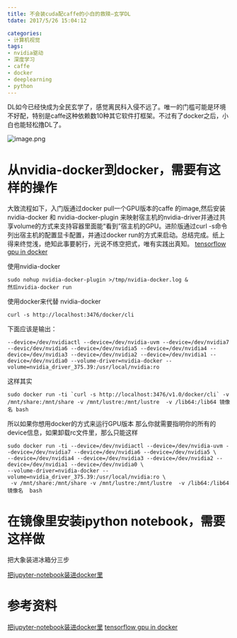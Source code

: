 ```yaml
---
title: 不会装cuda配caffe的小白的救赎—玄学DL
tdate: 2017/5/26 15:04:12

categories:
- 计算机视觉
tags:
- nvidia驱动
- 深度学习
- caffe
- docker
- deeplearning
- python
---
```


DL如今已经快成为全民玄学了，感觉离民科入侵不远了。唯一的门槛可能是环境不好配，特别是caffe这种依赖数10种其它软件打框架。不过有了docker之后，小白也能轻松撸DL了。

![image.png](http://upload-images.jianshu.io/upload_images/454341-5fd9359ddbf72292.png?imageMogr2/auto-orient/strip%7CimageView2/2/w/1240)

<!--more-->
# 从nvidia-docker到docker，需要有这样的操作
大致流程如下，入门版通过docker pull一个GPU版本的caffe 的image,然后安装nvidia-docker 和 nvidia-docker-plugin 来映射宿主机的nvidia-driver并通过共享volume的方式来支持容器里面能“看到”宿主机的GPU。进阶版通过curl -s命令列出宿主机的配置显卡配置，并通过docker run的方式来启动。总结完成。纸上得来终觉浅，绝知此事要躬行，光说不练空把式，唯有实践出真知。
[tensorflow gpu in docker](https://xuxinkun.github.io/2016/10/08/tensorflow-kubernetes/)

使用nvidia-docker
```
sudo nohup nvidia-docker-plugin >/tmp/nvidia-docker.log &  
然后nvidia-docker run
```
使用docker来代替 nvidia-docker
```
curl -s http://localhost:3476/docker/cli
```
下面应该是输出：
```
--device=/dev/nvidiactl --device=/dev/nvidia-uvm --device=/dev/nvidia7 --devic/dev/nvidia6 --device=/dev/nvidia5 --device=/dev/nvidia4 --device=/dev/nvidia3 --device=/dev/nvidia2 --device=/dev/nvidia1 --device=/dev/nvidia0 --volume-driver=nvidia-docker --volume=nvidia_driver_375.39:/usr/local/nvidia:ro
```
这样其实
```
sudo docker run -ti `curl -s http://localhost:3476/v1.0/docker/cli` -v /mnt/share:/mnt/share -v /mnt/lustre:/mnt/lustre  -v /lib64:/lib64 镜像名 bash
```
所以如果你想用docker的方式来运行GPU版本 那么你就需要指明你的所有的device信息，如果卸载rc文件里，那么只能这样
```
sudo docker run -ti --device=/dev/nvidiactl --device=/dev/nvidia-uvm --device=/dev/nvidia7 --device=/dev/nvidia6 --device=/dev/nvidia5 \
--device=/dev/nvidia4 --device=/dev/nvidia3 --device=/dev/nvidia2 --device=/dev/nvidia1 --device=/dev/nvidia0 \
--volume-driver=nvidia-docker --volume=nvidia_driver_375.39:/usr/local/nvidia:ro \
 -v /mnt/share:/mnt/share -v /mnt/lustre:/mnt/lustre  -v /lib64:/lib64  镜像名  bash
```

# 在镜像里安装ipython notebook，需要这样做
把大象装进冰箱分三步


[把jupyter-notebook装进docker里](https://segmentfault.com/a/1190000007448177)



# 参考资料

[把jupyter-notebook装进docker里](https://segmentfault.com/a/1190000007448177)
[tensorflow gpu in docker](https://xuxinkun.github.io/2016/10/08/tensorflow-kubernetes/)